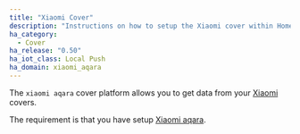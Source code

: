 ```yaml
---
title: "Xiaomi Cover"
description: "Instructions on how to setup the Xiaomi cover within Home Assistant."
ha_category:
  - Cover
ha_release: "0.50"
ha_iot_class: Local Push
ha_domain: xiaomi_aqara
---
```



The `xiaomi aqara` cover platform allows you to get data from your [Xiaomi](https://www.mi.com/en/) covers.

The requirement is that you have setup [Xiaomi aqara](/integrations/xiaomi_aqara/).


